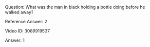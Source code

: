 Question: What was the man in black holding a bottle doing before he walked away?

Reference Answer: 2

Video ID: 3089919537

Answer: 1

